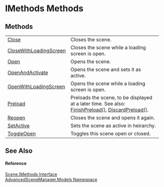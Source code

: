 # IMethods Methods




## Methods
<table>
<tr>
<td><a href="M_AdvancedSceneManager_Models_Scene_IMethods_Close.md">Close</a></td>
<td>Closes the scene.</td></tr>
<tr>
<td><a href="M_AdvancedSceneManager_Models_Scene_IMethods_CloseWithLoadingScreen.md">CloseWithLoadingScreen</a></td>
<td>Closes the scene while a loading screen is open.</td></tr>
<tr>
<td><a href="M_AdvancedSceneManager_Models_Scene_IMethods_Open.md">Open</a></td>
<td>Opens the scene.</td></tr>
<tr>
<td><a href="M_AdvancedSceneManager_Models_Scene_IMethods_OpenAndActivate.md">OpenAndActivate</a></td>
<td>Opens the scene and sets it as active.</td></tr>
<tr>
<td><a href="M_AdvancedSceneManager_Models_Scene_IMethods_OpenWithLoadingScreen.md">OpenWithLoadingScreen</a></td>
<td>Opens the scene while a loading screen is open.</td></tr>
<tr>
<td><a href="M_AdvancedSceneManager_Models_Scene_IMethods_Preload.md">Preload</a></td>
<td>Preloads the scene, to be displayed at a later time. See also: <a href="M_AdvancedSceneManager_Models_Scene_FinishPreload.md">FinishPreload()</a>, <a href="M_AdvancedSceneManager_Models_Scene_DiscardPreload.md">DiscardPreload()</a>.</td></tr>
<tr>
<td><a href="M_AdvancedSceneManager_Models_Scene_IMethods_Reopen.md">Reopen</a></td>
<td>Closes the scene and opens it again.</td></tr>
<tr>
<td><a href="M_AdvancedSceneManager_Models_Scene_IMethods_SetActive.md">SetActive</a></td>
<td>Sets the scene as active in heirarchy.</td></tr>
<tr>
<td><a href="M_AdvancedSceneManager_Models_Scene_IMethods_ToggleOpen.md">ToggleOpen</a></td>
<td>Toggles this scene open or closed.</td></tr>
</table>

## See Also


#### Reference
<a href="T_AdvancedSceneManager_Models_Scene_IMethods.md">Scene.IMethods Interface</a>  
<a href="N_AdvancedSceneManager_Models.md">AdvancedSceneManager.Models Namespace</a>  
